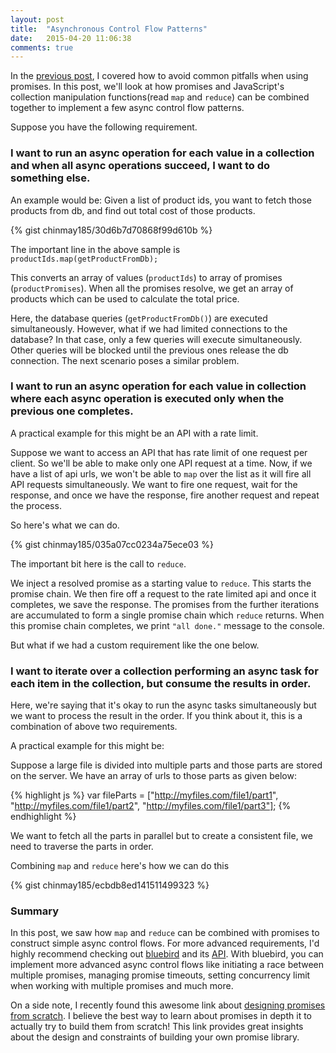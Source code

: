 ```yaml
---
layout: post
title:  "Asynchronous Control Flow Patterns"
date:   2015-04-20 11:06:38
comments: true
---
```


In the [previous post](http://chinmaynaik.in/posts/promises-gotchas-antipatterns), I covered how to avoid common pitfalls when using promises. In this post, we'll look at how promises and JavaScript's collection manipulation functions(read ```map``` and ```reduce```) can be combined together to implement a few async control flow patterns. 

Suppose you have the following requirement.
 
### I want to run an async operation for each value in a collection and when all async operations succeed, I want to do something else.

An example would be:
Given a list of product ids, you want to fetch those products from db, and find out total cost of those products.

{% gist chinmay185/30d6b7d70868f99d610b %}

The important line in the above sample is ```productIds.map(getProductFromDb);```

This converts an array of values (```productIds```) to array of promises (```productPromises```). When all the promises resolve, we get an array of products which can be used to calculate the total price.

Here, the database queries (```getProductFromDb()```) are executed simultaneously. However, what if we had limited connections to the database? In that case, only a few queries will execute simultaneously. Other queries will be blocked until the previous ones release the db connection. The next scenario poses a similar problem.

### I want to run an async operation for each value in collection where each async operation is executed only when the previous one completes.

A practical example for this might be an API with a rate limit. 

Suppose we want to access an API that has rate limit of one request per client. So we'll be able to make only one API request at a time. Now, if we have a list of api urls, we won't be able to ```map``` over the list as it will fire all API requests simultaneously. We want to fire one request, wait for the response, and once we have the response, fire another request and repeat the process.

So here's what we can do.

{% gist chinmay185/035a07cc0234a75ece03 %}

The important bit here is the call to ```reduce```. 

We inject a resolved promise as a starting value to ```reduce```. This starts the promise chain. We then fire off a request to the rate limited api and once it completes, we save the response. The promises from the further iterations are accumulated to form a single promise chain which ```reduce``` returns. When this promise chain completes, we print ```"all done."``` message to the console. 

But what if we had a custom requirement like the one below.

### I want to iterate over a collection performing an async task for each item in the collection, but consume the results in order.

Here, we're saying that it's okay to run the async tasks simultaneously but we want to process the result in the order. If you think about it, this is a combination of above two requirements.

A practical example for this might be:

Suppose a large file is divided into multiple parts and those parts are stored on the server. We have an array of urls to those parts as given below:

{% highlight js %}
var fileParts = ["http://myfiles.com/file1/part1", 
		"http://myfiles.com/file1/part2", 
		"http://myfiles.com/file1/part3"];
{% endhighlight %}

We want to fetch all the parts in parallel but to create a consistent file, we need to traverse the parts in order.

Combining ```map``` and ```reduce``` here's how we can do this

{% gist chinmay185/ecbdb8ed141511499323 %}


### Summary

In this post, we saw how ```map``` and ```reduce``` can be combined with promises to construct simple async control flows. For more advanced requirements, I'd highly recommend checking out [bluebird](https://github.com/petkaantonov/bluebird) and its [API](https://github.com/petkaantonov/bluebird/blob/master/API.md). With bluebird, you can implement more advanced async control flows like initiating a race between multiple promises, managing promise timeouts, setting concurrency limit when working with multiple promises and much more.

On a side note, I recently found this awesome link about [designing promises from scratch](https://github.com/kriskowal/q/blob/v1/design/README.js). I believe the best way to learn about promises in depth it to actually try to build them from scratch! This link provides great insights about the design and constraints of building your own promise library.